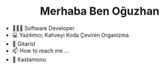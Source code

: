 <h1 style="text-align: center">Merhaba Ben Oğuzhan</h1>


- 👨🏻‍💻 Software Developer
- 💻 Yazılımcı; Kahveyi Koda Çeviren Organizma
- 🎸 Gitarist
- 📫 How to reach me ...
- 📌 Kastamonu

<!---
oguzhanbeyaz/oguzhanbeyaz is a ✨ special ✨ repository because its `README.md` (this file) appears on your GitHub profile.
You can click the Preview link to take a look at your changes.
--->
